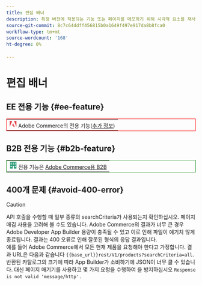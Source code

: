 ```yaml
---
title: 편집 배너
description: 특정 버전에 적용되는 기능 또는 페이지를 메모하기 위해 시각적 요소를 재사용합니다.
source-git-commit: 8c7c64ddff456815b0a1649f497e917da8b8fca0
workflow-type: tm+mt
source-wordcount: '168'
ht-degree: 0%

---
```


# 편집 배너

## EE 전용 기능 {#ee-feature}

<table style="border:1px solid red">
<tr><td><img alt="Adobe Commerce 기능" src="../assets/adobe-logo.svg" width="20" height="20" /> Adobe Commerce의 전용 기능(<a href="https://experienceleague.adobe.com/docs/commerce-admin/user-guides/home.html#product-editions">추가 정보</a>)</td></tr>
</table>

## B2B 전용 기능 {#b2b-feature}

<table style="border:1px solid green">
<tr><td><img alt="Adobe Commerce 기능" src="../assets/b2b.svg" width="20" height="20" /> 전용 기능은 <a href="https://experienceleague.adobe.com/docs/commerce-admin/user-guides/home.html#product-editions">Adobe Commerce용 B2B</a></td></tr>
</table>

## 400개 문제 {#avoid-400-error}

>[!CAUTION]
>
>API 호출을 수행할 때 일부 종류의 searchCriteria가 사용되는지 확인하십시오. 페이지 매김 사용을 고려해 볼 수도 있습니다. Adobe Commerce의 결과가 너무 큰 경우 Adobe Developer App Builder 용량이 충족될 수 있고 이로 인해 파일이 예기치 않게 종료됩니다. 결과는 400 오류로 인해 잘못된 형식의 응답 결과입니다.\
> 예를 들어 Adobe Commerce에서 모든 현재 제품을 요청해야 한다고 가정합니다. 결과 URL은 다음과 같습니다 `{{base_url}}rest/V1/products?searchCriteria=all`. 반환된 카탈로그의 크기에 따라 App Builder가 소비하기에 JSON이 너무 클 수 있습니다. 대신 페이지 매기기를 사용하고 몇 가지 요청을 수행하여 을 방지하십시오 `Response is not valid 'message/http'.`
